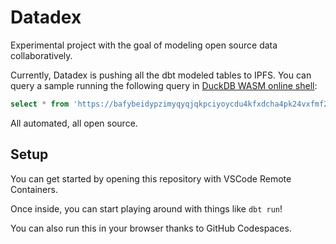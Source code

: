# Datadex

Experimental project with the goal of modeling open source data collaboratively.

Currently, Datadex is pushing all the dbt modeled tables to IPFS. You can query a sample running the following query in [DuckDB WASM online shell](https://shell.duckdb.org/):

```sql
select * from 'https://bafybeidypzimyqyqjqkpciyoycdu4kfxdcha4pk24vxfmf2g5yxuvxybc4.ipfs.dweb.link/0_test.parquet';
```

All automated, all open source.

## Setup

You can get started by opening this repository with VSCode Remote Containers.

Once inside, you can start playing around with things like `dbt run`!

You can also run this in your browser thanks to GitHub Codespaces.
